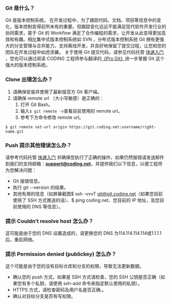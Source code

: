 ### Git 是什么？
Git 是版本控制系统。
在开发过程中，为了跟踪代码、文档、项目等信息中的变化，版本控制变得前所未有的重要。但跟踪变化远远不能满足现代软件开发行业的协同需求，基于 Git 的 Workflow 满足了合作编程的需求，让开发从此变得更加高效和有趣。相比集中式版本控制系统如 SVN ，分布式版本控制系统 Git 拥有更强大的分支管理与合并能力，支持离线开发，并良好地保留了提交过程，让您和您的团队在开发过程中如虎添翼。
关于使用 Git 提交代码，请参见代码托管 [快速入门](https://cloud.tencent.com/document/product/1112/36433) ，您也可以通过阅读 CODING 工程师参与翻译的[《Pro Git》](https://git-scm.com/book/zh/v2)进一步掌握 Git 这个强大的版本控制系统。

### Clone 出错怎么办？
1. 请确保安装并使用了最新版官方 Git 客户端。
2. 请确保 remote url （大小写敏感）是正确的：
	1. 打开 Git Bash。 
	2. 输入`$ git remote -v`查看目前使用的 remote url。
	3. 参考下方命令修改 remote url。
```
$ git remote set-url origin https://git.coding.net:username/right-name.git
```

### Push 提示其他错误怎么办？
请参考代码托管 [快速入门](https://cloud.tencent.com/document/product/1112/36433) 并确保您执行了正确的操作，如果仍然报错请发送邮件到我们的支持邮箱：<strong>support@coding.net</strong>，并提供我们以下信息，以便工程师为您解决问题：
- Git 报错信息。
- 执行 git --version 的结果。
- 其他有用的信息（如屏幕截图$ ssh -vvvT git@git.coding.net（如果您目前使用了 SSH 方式推送的话）、$ ping coding.net、您目前的 IP 地址，及您目前使用的 DNS 等信息）。

### 提示 Couldn’t resolve host 怎么办？
这可能是由于您的 DNS 设置造成的，请更换您的 DNS 为114.114.114.114或1.1.1.1后，重启网络。

### 提示 Permission denied (publickey) 怎么办？
这个可能是由于您的没有目标仓库和分支的权限，导致无法更新数据。
- 确认您的 push 方式，如果是 SSH 方式请检查，您的 SSH 公钥是否正确（如果您有多个私钥，请使用 ssh-add 命令来指定默认使用的私钥）。
- HTTPS 方式，请检查密码及用户名是否正确.。
- 确认对目标分支是否有写权限。
